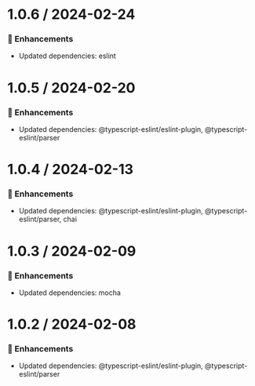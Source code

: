 # 1.0.6 / 2024-02-24

### :tada: Enhancements
- Updated dependencies: eslint

# 1.0.5 / 2024-02-20

### :tada: Enhancements
- Updated dependencies: @typescript-eslint/eslint-plugin, @typescript-eslint/parser

# 1.0.4 / 2024-02-13

### :tada: Enhancements
- Updated dependencies: @typescript-eslint/eslint-plugin, @typescript-eslint/parser, chai

# 1.0.3 / 2024-02-09

### :tada: Enhancements
- Updated dependencies: mocha

# 1.0.2 / 2024-02-08

### :tada: Enhancements
- Updated dependencies: @typescript-eslint/eslint-plugin, @typescript-eslint/parser

